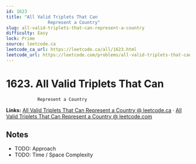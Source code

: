 ```yaml
--- 
id: 1623
title: "All Valid Triplets That Can
                Represent a Country"
slug: all-valid-triplets-that-can-represent-a-country
difficulty: Easy
lock: Prime
source: leetcode.ca
leetcode_ca_url: https://leetcode.ca/all/1623.html
leetcode_url: https://leetcode.com/problems/all-valid-triplets-that-can-represent-a-country/
---
```


# 1623. All Valid Triplets That Can
                Represent a Country

**Links:** [All Valid Triplets That Can
                Represent a Country @ leetcode.ca](https://leetcode.ca/all/1623.html) · [All Valid Triplets That Can
                Represent a Country @ leetcode.com](https://leetcode.com/problems/all-valid-triplets-that-can-represent-a-country/)

## Notes
- TODO: Approach
- TODO: Time / Space Complexity
